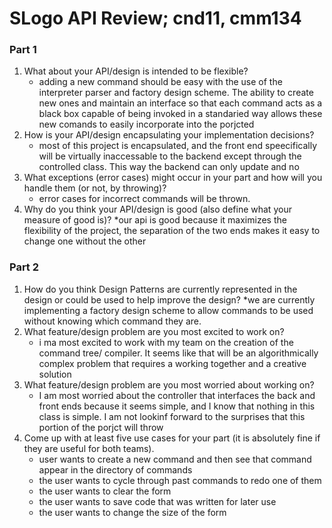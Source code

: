# SLogo API Review; cnd11, cmm134

### Part 1

1. What about your API/design is intended to be flexible?
	* adding a new command should be easy with the use of the interpreter parser and factory design scheme. The ability to create new ones and maintain an interface so that each command acts as a black box capable of being invoked in a standaried way allows these new comands to easily incorporate into the porjcted
2. How is your API/design encapsulating your implementation decisions?
	* most of this project is encapsulated, and the front end speecifically will be virtually inaccessable to the backend except through the controlled class. This way the backend can only update and no
3. What exceptions (error cases) might occur in your part and how will you handle them (or not, by throwing)?
	* error cases for incorrect commands will be thrown. 
4. Why do you think your API/design is good (also define what your measure of good is)?
	*our api is good because it maximizes the flexibility of the project, the separation of the two ends makes it easy to change one without the other

### Part 2

1. How do you think Design Patterns are currently represented in the design or could be used to help improve the design?
	*we are currently implementing a factory design scheme to allow commands to be used without knowing which command they are. 
2. What feature/design problem are you most excited to work on?
	* i ma most excited to work with my team on the creation of the command tree/ compiler. It seems like that will be an algorithmically complex problem that requires a working together and a creative solution  
3. What feature/design problem are you most worried about working on?
	* I am most worried about the controller that interfaces the back and front ends because it seems simple, and I know that nothing in this class is simple. I am not lookinf forward to the surprises that this portion of the porjct will throw 
4. Come up with at least five use cases for your part (it is absolutely fine if they are useful for both teams).
	* user wants to create a new command and then see that command appear in the directory of commands
	* the user wants to cycle through past commands to redo one of them 
	* the user wants to clear the form 
	* the user wants to save code that was written for later use
	* the user wants to change the size of the form 